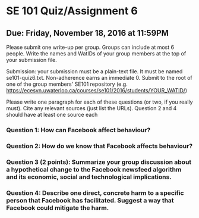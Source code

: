 # SE 101 Quiz/Assignment 6
## Due: Friday, November 18, 2016 at 11:59PM

Please submit one write-up per group. Groups can include at most 6
people. Write the names and WatIDs of your group members at the top of
your submission file.

Submission: your submission must be a plain-text file. It must be
named se101-quiz6.txt. Non-adherence earns an immediate 0. Submit to
the root of one of the group members' SE101 repository
(e.g. https://ecesvn.uwaterloo.ca/courses/se101/2016/students/YOUR_WATID/)

Please write one paragraph for each of these questions (or two, if you
really must). Cite any relevant sources (just list the URLs). Question
2 and 4 should have at least one source each

### Question 1: How can Facebook affect behaviour? 

### Question 2: How do we know that Facebook affects behaviour?

### Question 3 (2 points): Summarize your group discussion about a hypothetical change to the Facebook newsfeed algorithm and its economic, social and technological implications.

### Question 4: Describe one direct, concrete harm to a specific person that Facebook has facilitated. Suggest a way that Facebook could mitigate the harm.
